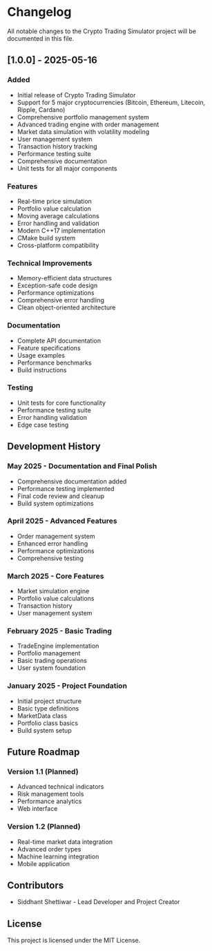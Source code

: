 # Changelog

All notable changes to the Crypto Trading Simulator project will be documented in this file.

## [1.0.0] - 2025-05-16

### Added
- Initial release of Crypto Trading Simulator
- Support for 5 major cryptocurrencies (Bitcoin, Ethereum, Litecoin, Ripple, Cardano)
- Comprehensive portfolio management system
- Advanced trading engine with order management
- Market data simulation with volatility modeling
- User management system
- Transaction history tracking
- Performance testing suite
- Comprehensive documentation
- Unit tests for all major components

### Features
- Real-time price simulation
- Portfolio value calculation
- Moving average calculations
- Error handling and validation
- Modern C++17 implementation
- CMake build system
- Cross-platform compatibility

### Technical Improvements
- Memory-efficient data structures
- Exception-safe code design
- Performance optimizations
- Comprehensive error handling
- Clean object-oriented architecture

### Documentation
- Complete API documentation
- Feature specifications
- Usage examples
- Performance benchmarks
- Build instructions

### Testing
- Unit tests for core functionality
- Performance testing suite
- Error handling validation
- Edge case testing

## Development History

### May 2025 - Documentation and Final Polish
- Comprehensive documentation added
- Performance testing implemented
- Final code review and cleanup
- Build system optimizations

### April 2025 - Advanced Features
- Order management system
- Enhanced error handling
- Performance optimizations
- Comprehensive testing

### March 2025 - Core Features
- Market simulation engine
- Portfolio value calculations
- Transaction history
- User management system

### February 2025 - Basic Trading
- TradeEngine implementation
- Portfolio management
- Basic trading operations
- User system foundation

### January 2025 - Project Foundation
- Initial project structure
- Basic type definitions
- MarketData class
- Portfolio class basics
- Build system setup

## Future Roadmap

### Version 1.1 (Planned)
- Advanced technical indicators
- Risk management tools
- Performance analytics
- Web interface

### Version 1.2 (Planned)
- Real-time market data integration
- Advanced order types
- Machine learning integration
- Mobile application

## Contributors

- Siddhant Shettiwar - Lead Developer and Project Creator

## License

This project is licensed under the MIT License.


